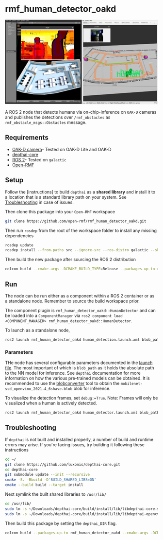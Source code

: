 # rmf_human_detector_oakd

![](docs/human_detection.png)

A ROS 2 node that detects humans via on-chip-inference on `OAK-D` cameras and publishes the detections over `/rmf_obstacles` as `rmf_obstacle_msgs::Obstacles` message.

## Requirements
* [OAK-D camera](https://docs.luxonis.com/projects/hardware/en/latest/)- Tested on OAK-D Lite and OAK-D
* [depthai-core](https://github.com/luxonis/depthai-core)
* [ROS 2](https://docs.ros.org/en/galactic/Installation/Ubuntu-Install-Debians.html)- Tested on `galactic`
* [Open-RMF](https://github.com/open-rmf/rmf)


## Setup
Follow the [instructions] to build `depthai` as a **shared library** and install it to a location that is a standard library path on your system. See [Troubleshooting](#troubleshooting) in case of issues.

Then clone this package into your `Open-RMF` workspace

```bash
git clone https://github.com/open-rmf/rmf_human_detector_oakd.git
```

Then run `rosdep` from the root of the workspace folder to install any missing dependencies
```bash
rosdep update
rosdep install --from-paths src --ignore-src --ros-distro galactic --skip-keys "depthai" -y
```

Then build the new package after sourcing the ROS 2 distribution
```bash
colcon build --cmake-args -DCMAKE_BUILD_TYPE=Release --packages-up-to rmf_human_detector_oakd
```

## Run
The node can be run either as a component within a ROS 2 container or as a standalone node. Remember to source the build workspace prior.

The component plugin is `rmf_human_detector_oakd::HumanDetector` and can be loaded into a `ComponentManager` via `ros2 component load <COMPONENT_MANAGER> rmf_human_detector_oakd::HumanDetector`.

To launch as a standalone node,
```bash
ros2 launch rmf_human_detector_oakd human_detection.launch.xml blob_path:=<PATH_TO_MOBILENET-SSD_BLOB>
```

### Parameters
THe node has several configurable parameters documented in the [launch file](launch/human_detector.launch.xml).
The most important of which is `blob_path` as it holds the absolute path to the NN model for inference. See `depthai` documentation for more information on how the various pre-trained models can be obtained.
It is recommended to use the [blobconverter](https://github.com/luxonis/blobconverter/) tool to obtain the `mobilenet-ssd_openvino_2021.4_6shave.blob` blob for inference.


To visualize the detection frames, set `debug:=True`. Note: Frames will only be visualized when a human is actively detected.


```bash
ros2 launch rmf_human_detector_oakd human_detector.launch.xml blob_path:=/home/USER/.cache/blobconverter/mobilenet-ssd_openvino_2021.4_6shave.blob debug:=True
```

## Troubleshooting
If `depthai` is not built and installed properly, a number of build and runtime errors may arise. If you're facing issues, try building it following these instructions
```bash
cd ~/
git clone https://github.com/luxonis/depthai-core.git
cd depthai-core
git submodule update --init --recursive
cmake -S. -Bbuild -D'BUILD_SHARED_LIBS=ON'
cmake --build build --target install
```

Next symlink the built shared libraries to `/usr/lib/`
```bash
cd /usr/lib/
sudo ln -s ~/Downloads/depthai-core/build/install/lib/libdepthai-core.so .
sudo ln -s ~/Downloads/depthai-core/build/install/lib/libdepthai-opencv.so .
```

Then build this package by setting the `depthai_DIR` flag.
```bash
colcon build --packages-up-to rmf_human_detector_oakd --cmake-args -DCMAKE_BUILD_TYPE=Release -Ddepthai_DIR=/home/USER/depthai-core/build/install/lib/cmake/depthai

```
